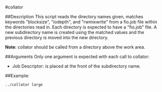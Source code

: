 #collator

##Description 
This script reads the directory names given, matches keywords
"blocksize", "iodepth", and "rwmixwrite" from a fio.job file within the 
directories read in.  Each directory is expected to have a "fio.job" file.
A new subdirectory name is created using the matched values and the previous
directory is moved into the new directory.

__Note__: collator should be called from a directory above the work area.

##Arguments
Only one argument is expected with each call to collator:
  * Job Descriptor: is placed at the front of the subdirectory name.

##Example:
```
../collator large
```
